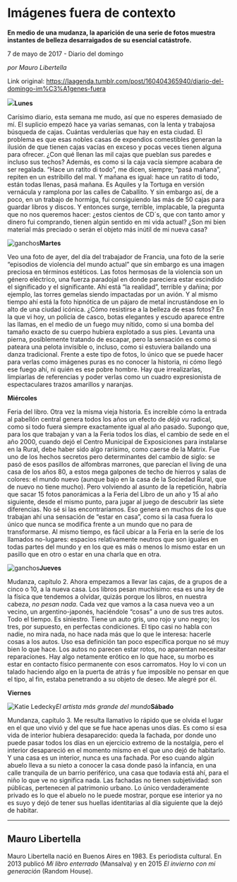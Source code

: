# Imágenes fuera de contexto

**En medio de una mudanza, la aparición de una serie de fotos muestra instantes de belleza desarraigados de su esencial catástrofe.**

7 de mayo de 2017 - Diario del domingo

_por Mauro Libertella_

Link original: https://laagenda.tumblr.com/post/160404365940/diario-del-domingo-im%C3%A1genes-fuera

![](https://64.media.tumblr.com/d53c086d2df37fe06d84cd39b8fdac0d/tumblr_inline_pk0dkyZ0DO1t6q87u_500.jpg)**Lunes**  

Carísimo diario, esta semana me mudo, así que no esperes demasiado de mí. El suplicio empezó hace ya varias semanas, con la lenta y trabajosa búsqueda de cajas. Cuántas verdulerías que hay en esta ciudad. El problema es que esas nobles casas de expendios comestibles generan la ilusión de que tienen cajas vacías en exceso y pocas veces tienen alguna para ofrecer. ¿Con qué llenan las mil cajas que pueblan sus paredes e incluso sus techos? Además, es como si la caja vacía siempre acabara de ser regalada. “Hace un ratito di todo”, me dicen, siempre; “pasá mañana”, repiten en un estribillo del mal. Y mañana es igual: hace un ratito di todo, están todas llenas, pasá mañana. Es Aquiles y la Tortuga en versión vernácula y ramplona por las calles de Caballito. Y sin embargo así, de a poco, en un trabajo de hormiga, fui consiguiendo las más de 50 cajas para guardar libros y discos. Y entonces surge, terrible, implacable, la pregunta que no nos queremos hacer: ¿estos cientos de CD´s, que con tanto amor y dinero fui comprando, tienen algún sentido en mi vida actual? ¿Son mi bien material más preciado o serán el objeto más inútil de mi nueva casa? 

![ganchos](https://64.media.tumblr.com/d53c086d2df37fe06d84cd39b8fdac0d/tumblr_inline_pk0dkyZ0DO1t6q87u_500.jpg)**Martes**  

Veo una foto de ayer, del día del trabajador de Francia, una foto de la serie “episodios de violencia del mundo actual” que sin embargo es una imagen preciosa en términos estéticos. Las fotos hermosas de la violencia son un género eléctrico, una fuerza paradojal en donde pareciera estar escindido el significado y el significante. Ahí está “la realidad”, terrible y dañina; por ejemplo, las torres gemelas siendo impactadas por un avión. Y al mismo tiempo ahí está la foto hipnótica de un pájaro de metal incrustándose en lo alto de una ciudad icónica. ¿Cómo resistirse a la belleza de esas fotos? En la que vi hoy, un policía de casco, botas elegantes y escudo aparece entre las llamas, en el medio de un fuego muy nítido, como si una bomba del tamaño exacto de su cuerpo hubiera explotado a sus pies. Levanta una pierna, posiblemente tratando de escapar, pero la sensación es como si pateara una pelota invisible o, incluso, como si estuviera bailando una danza tradicional. Frente a este tipo de fotos, lo único que se puede hacer para verlas como imágenes puras es no conocer la historia, ni cómo llegó ese fuego ahí, ni quién es ese pobre hombre. Hay que irrealizarlas, limpiarlas de referencias y poder verlas como un cuadro expresionista de espectaculares trazos amarillos y naranjas. 

**Miércoles**  

Feria del libro. Otra vez la misma vieja historia. Es increíble cómo la entrada al pabellón central genera todos los años un efecto de *déjà vu* radical, como si todo fuera siempre exactamente igual al año pasado. Supongo que, para los que trabajan y van a la Feria todos los días, el cambio de sede en el año 2000, cuando dejó el Centro Municipal de Exposiciones para instalarse en la Rural, debe haber sido algo rarísimo, como caerse de la Matrix. Fue uno de los hechos secretos pero determinantes del cambio de siglo: se pasó de esos pasillos de alfombras marrones, que parecían el living de una casa de los años 80, a estos mega galpones de techo de hierros y salas de colores: el mundo nuevo (aunque bajo en la casa de la Sociedad Rural, que de nuevo no tiene mucho). Pero volviendo al asunto de la repetición, habría que sacar 15 fotos panorámicas a la Feria del Libro de un año y 15 al año siguiente, desde el mismo punto, para jugar al juego de descubrir las siete diferencias. No sé si las encontraríamos. Eso genera en muchos de los que trabajan ahí una sensación de “estar en casa”, como si la casa fuera lo único que nunca se modifica frente a un mundo que no para de transformarse. Al mismo tiempo, es fácil ubicar a la Feria en la serie de los llamados no-lugares: espacios relativamente neutros que son iguales en todas partes del mundo y en los que es más o menos lo mismo estar en un pasillo que en otro o estar en una charla que en otra. 

![ganchos](https://64.media.tumblr.com/60f5eeb32e66998f25ed235e83e54323/tumblr_inline_pk0dkzS8dc1t6q87u_500.jpg)**Jueves**  

Mudanza, capítulo 2. Ahora empezamos a llevar las cajas, de a grupos de a cinco o 10, a la nueva casa. Los libros pesan muchísimo: esa es una ley de la física que tendemos a olvidar, quizás porque los libros, en nuestra cabeza, *no pesan nada*. Cada vez que vamos a la casa nueva veo a un vecino, un argentino-japonés, haciéndole “cosas” a uno de sus tres autos. Todo el tiempo. Es siniestro. Tiene un auto gris, uno rojo y uno negro; los tres, por supuesto, en perfectas condiciones. El tipo casi no habla con nadie, no mira nada, no hace nada más que lo que le interesa: hacerle cosas a los autos. Uso esa definición tan poco específica porque no sé muy bien lo que hace. Los autos no parecen estar rotos, no aparentan necesitar reparaciones. Hay algo netamente erótico en lo que hace, su morbo es estar en contacto físico permanente con esos carromatos. Hoy lo vi con un talado haciendo algo en la puerta de atrás y fue imposible no pensar en que el tipo, al fin, estaba penetrando a su objeto de deseo. Me alegré por él. 

**Viernes**  


![Katie Ledecky](https://64.media.tumblr.com/953154e612a02a465b7b042a879542a1/tumblr_inline_pk0dl0TQce1t6q87u_250.jpg)*El artista más grande del mundo***Sábado**  

Mundanza, capítulo 3. Me resulta llamativo lo rápido que se olvida el lugar en el que uno vivió y del que se fue hace apenas unos días. Es como si esa vida de interior hubiera desaparecido: queda la fachada, por donde uno puede pasar todos los días en un ejercicio extremo de la nostalgia, pero el interior desapareció en el momento mismo en el que uno dejó de habitarlo. Y una casa es un interior, nunca es una fachada. Por eso cuando algún abuelo lleva a su nieto a conocer la casa donde pasó la infancia, en una calle tranquila de un barrio periférico, una casa que todavía está ahí, para el niño lo que ve no significa nada. Las fachadas no tienen subjetividad: son públicas, pertenecen al patrimonio urbano. Lo único verdaderamente privado es lo que el abuelo no le puede mostrar, porque ese interior ya no es suyo y dejó de tener sus huellas identitarias al día siguiente que la dejó de habitar. 

  




---

Mauro Libertella
----------------

 Mauro Libertella nació en Buenos Aires en 1983. Es periodista cultural. En 2013 publicó *Mi libro enterrado* (Mansalva) y en 2015 *El invierno con mi generación* (Random House).

